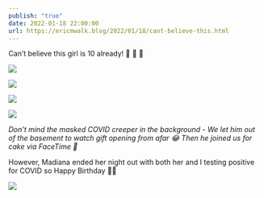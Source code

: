 ```yaml
---
publish: "true"
date: 2022-01-18 22:00:00
url: https://ericmwalk.blog/2022/01/18/cant-believe-this.html
---
```

Can’t believe this girl is 10 already! 🥳 🎂 🎉

![](https://ericmwalk.blog/uploads/2022/b8ffc7a177.jpg)

![](https://ericmwalk.blog/uploads/2022/1c1985803b.jpg)

![](https://ericmwalk.blog/uploads/2022/6318bf4df6.jpg)

![](https://ericmwalk.blog/uploads/2022/46b5c575a4.jpg)

*Don’t mind the masked COVID creeper in the background - We let him out of the basement to watch gift opening from afar 😂 Then he joined us for cake via FaceTime 🤪*

However, Madiana ended her night out with both her and I testing positive for COVID so Happy Birthday 🤷‍♂️

![](https://ericmwalk.blog/uploads/2022/4e8fed1ea8.jpg)
